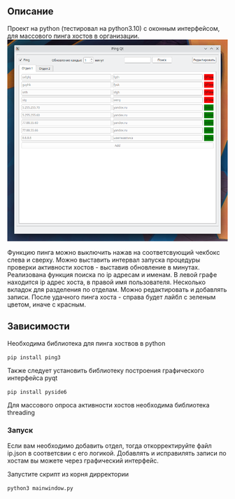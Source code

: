 <h2>Описание</h2>
<p>Проект на python (тестировал на python3.10) с оконным интерфейсом, для массового пинга хостов в организации. <img src="screen.png" /></p>
<p>Функцию пинга можно выключить нажав на соответсвующий чекбокс слева и сверху. Можно выставить интервал запуска процедуры проверки активности хостов - выставив обновление в минутах. Реализована функция поиска по ip адресам и именам. В левой графе находится ip адрес хоста, в правой имя пользователя. Несколько вкладок для разделения по отделам. Можно редактировать и добавлять записи. После удачного пинга хоста - справа будет лайбл с зеленым цветом, иначе с красным. </p>
<h2>Зависимости</h2>
<p>Необходима библиотека для пинга хоствов в python</p>
<code>pip install ping3</code>
<p>Также следует установить библиотеку построения графического интерфейса pyqt</p>
<code>pip install pyside6</code>
<p>Для массового опроса активности хостов необходима библиотека threading</p>
<h3>Запуск</h3>
<p>Если вам необходимо добавить отдел, тогда откорректируйте файл ip.json в соответсвии с его логикой. Добавлять и исправилять записи по хостам вы можете через графический интерфейс.</p>
<p>Запустите скрипт из корня дирректории</p>
<code>python3 mainwindow.py</code>
